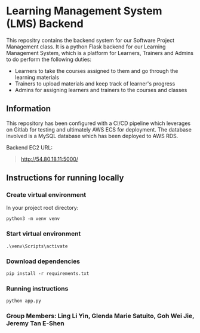 ﻿# Learning Management System (LMS) Backend

This repositry contains the backend system for our Software Project Management class. It is a python Flask backend for our Learning Management System, which is a platform for Learners, Trainers and Admins to do perform the following duties: 
+ Learners to take the courses assigned to them and go through the learning materials 
+ Trainers to upload materials and keep track of learner's progress 
+ Admins for assigning learners and trainers to the courses and classes 

## Information 
This repository has been configured with a CI/CD pipeline which leverages on Gitlab for testing and ultimately AWS ECS for deployment. The database involved is a MySQL database which has been deployed to AWS RDS.

Backend EC2 URL: 
> http://54.80.18.11:5000/ 

## Instructions for running locally 

### Create virtual environment

In your project root directory:
``` 
python3 -m venv venv
```

### Start virtual environment
```
.\venv\Scripts\activate
```

### Download dependencies
```
pip install -r requirements.txt
```

### Running instructions 
```
python app.py 
```

### Group Members: Ling Li Yin, Glenda Marie Satuito, Goh Wei Jie, Jeremy Tan E-Shen
